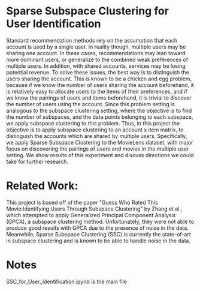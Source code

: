 # Sparse Subspace Clustering for User Identification
Standard recommendation methods rely on the assumption that each account is used by a single user. In reality though, multiple users may be sharing one account. In these cases, recommendations may lean toward more dominant users, or generalize to the combined weak preferences of multiple users. In addition, with shared accounts, services may be losing potential revenue. To solve these issues, the best way is to distinguish the users sharing the account. This is known to be a chicken and egg problem, because if we know the number of users sharing the account beforehand, it is relatively easy to allocate users to the items of their preferences, and if we know the pairings of users and items beforehand, it is trivial to discover the number of users using the account. Since this problem setting is analogous to the subspace clustering setting, where the objective is to find the number of subspaces, and the data points belonging to each subspace, we apply subspace clustering to this problem. Thus, in this project the objective is to apply subspace clustering to an account x item matrix, to distinguish the accounts which are shared by multiple users. Specifically, we apply Sparse Subspace Clustering to the MovieLens dataset, with major focus on discovering the pairings of users and movies in the multiple user setting. We show results of this experiment and discuss directions we could take for further research.

# Related Work:
This project is based off of the paper "Guess Who Rated This Movie:Identifying Users Through Subspace Clustering" by Zhang et al., which attempted to apply Generalized Principal Component Analysis (GPCA), a subspace clustering method. Unfortunately, they were not able to produce good results with GPCA due to the presence of noise in the data. Meanwhile, Sparse Subspace Clustering (SSC) is currently the state-of-art in subspace clustering and is known to be able to handle noise in the data.

# Notes  
SSC_for_User_Identification.ipynb is the main file
